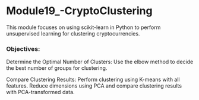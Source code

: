 # Module19_-CryptoClustering

This module focuses on using scikit-learn in Python to perform unsupervised learning for clustering cryptocurrencies.

### Objectives:

Determine the Optimal Number of Clusters:
Use the elbow method to decide the best number of groups for clustering.


Compare Clustering Results:
Perform clustering using K-means with all features.
Reduce dimensions using PCA and compare clustering results with PCA-transformed data.